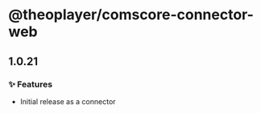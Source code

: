 # @theoplayer/comscore-connector-web

## 1.0.21

### ✨ Features

-   Initial release as a connector
